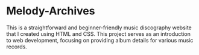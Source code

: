 # Melody-Archives
This is a straightforward and beginner-friendly music discography website that I created using HTML and CSS. This project serves as an introduction to web development, focusing on providing album details for various music records.
